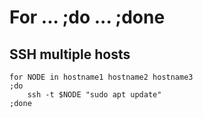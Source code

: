 # For ... ;do ... ;done

## SSH multiple hosts

```
for NODE in hostname1 hostname2 hostname3 
;do 
    ssh -t $NODE "sudo apt update" 
;done
```

